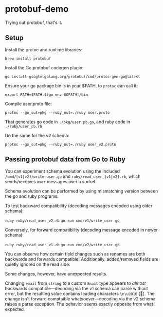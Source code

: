 # protobuf-demo

Trying out protobuf, that's it.

## Setup

Install the protoc and runtime libraries:

`brew install protobuf`

Install the Go protobuf codegen plugin:

`go install google.golang.org/protobuf/cmd/protoc-gen-go@latest`

Ensure your go package bin is in your $PATH, to `protoc` can call it:

`export PATH=$PATH:$(go env GOPATH)/bin`

Compile user.proto file:

`protoc --go_out=pkg --ruby_out=./ruby user.proto`

That generates go code in `./pkg/user.pb.go`, and ruby code in `./ruby/user_pb.rb`

Do the same for the v2 schema:

`protoc --go_out=pkg --ruby_out=./ruby user_v2.proto`

## Passing protobuf data from Go to Ruby

You can experiment schema evolution using the included `/cmd/[v1|v2]/write-user.go` and `ruby/read_user_[v1|v2].rb`,
which sends/receives `user` messages over a socket.

Schema evolution can be performed by using mismatching version between the go and ruby programs.

To test backward compatibility (decoding messages encoded using older schema):

`ruby ruby/read_user_v2.rb`
`go run cmd/v1/write_user.go`

Conversely, for forward compatibility (decoding message encoded in newer schema):

`ruby ruby/read_user_v1.rb`
`go run cmd/v2/write_user.go`

You can observe how certain field changes such as renames are both backwards and forwards compatible! Additionally, added/removed fields are quietly ignored on the read side.

Some changes, however, have unexpected results.

Changing `email` from `string` to a custom `Email` type appears to _almost_ backwards compatible—decoding via the v1 schema can parse without error, but the resulting value contains leading characters `\n\u0016` (🤔). The change isn't forward comptaible whatsoever—decoding via the v2 schema raises a parse exception. The behavior seems exactly opposite from what I expected.
